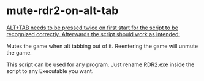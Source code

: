# mute-rdr2-on-alt-tab

<ins>ALT+TAB needs to be pressed twice on first start for the script to be recognized correctly. Afterwards the script should work as intended:</int>

Mutes the game when alt tabbing out of it.
Reentering the game will unmute the game.

This script can be used for any program. Just rename RDR2.exe inside the script to any Executable you want.
